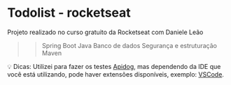 # Todolist - rocketseat

Projeto realizado no curso gratuito da Rocketseat com Daniele Leão
>>Spring Boot
 Java
> Banco de dados
> Segurança e estruturação
> Maven

💡 Dicas:
Utilizei para fazer os testes [Apidog](https://apidog.com/), mas dependendo da IDE que você está utilizando, pode haver extensões disponíveis, exemplo: [VSCode](https://code.visualstudio.com/).


